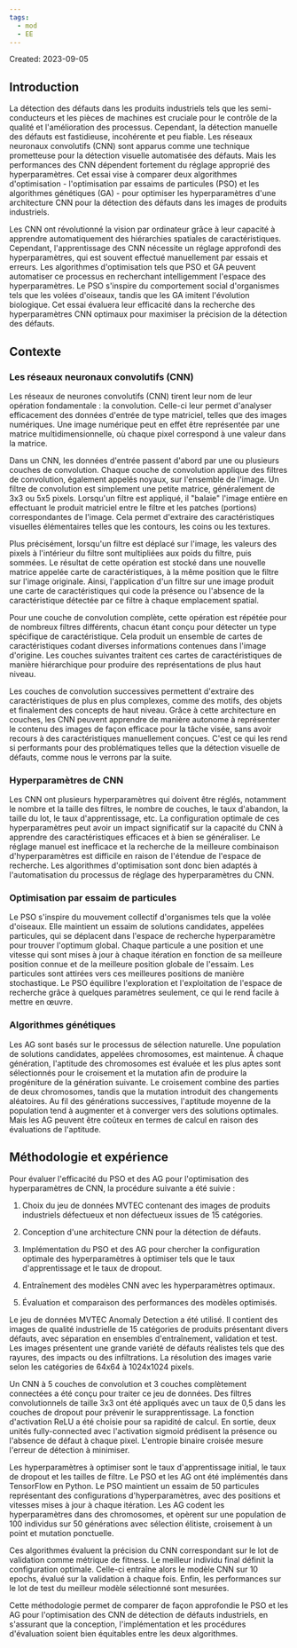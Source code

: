 ```yaml
---
tags:
  - mod
  - EE
---
```

Created: 2023-09-05

## Introduction

La détection des défauts dans les produits industriels tels que les semi-conducteurs et les pièces de machines est cruciale pour le contrôle de la qualité et l'amélioration des processus. Cependant, la détection manuelle des défauts est fastidieuse, incohérente et peu fiable. Les réseaux neuronaux convolutifs (CNN) sont apparus comme une technique prometteuse pour la détection visuelle automatisée des défauts. Mais les performances des CNN dépendent fortement du réglage approprié des hyperparamètres. Cet essai vise à comparer deux algorithmes d'optimisation - l'optimisation par essaims de particules (PSO) et les algorithmes génétiques (GA) - pour optimiser les hyperparamètres d'une architecture CNN pour la détection des défauts dans les images de produits industriels.

Les CNN ont révolutionné la vision par ordinateur grâce à leur capacité à apprendre automatiquement des hiérarchies spatiales de caractéristiques. Cependant, l'apprentissage des CNN nécessite un réglage approfondi des hyperparamètres, qui est souvent effectué manuellement par essais et erreurs. Les algorithmes d'optimisation tels que PSO et GA peuvent automatiser ce processus en recherchant intelligemment l'espace des hyperparamètres. Le PSO s'inspire du comportement social d'organismes tels que les volées d'oiseaux, tandis que les GA imitent l'évolution biologique. Cet essai évaluera leur efficacité dans la recherche des hyperparamètres CNN optimaux pour maximiser la précision de la détection des défauts.

## Contexte

### Les réseaux neuronaux convolutifs (CNN) 
Les réseaux de neurones convolutifs (CNN) tirent leur nom de leur opération fondamentale : la convolution. Celle-ci leur permet d'analyser efficacement des données d'entrée de type matriciel, telles que des images numériques. Une image numérique peut en effet être représentée par une matrice multidimensionnelle, où chaque pixel correspond à une valeur dans la matrice.

Dans un CNN, les données d'entrée passent d'abord par une ou plusieurs couches de convolution. Chaque couche de convolution applique des filtres de convolution, également appelés noyaux, sur l'ensemble de l'image. Un filtre de convolution est simplement une petite matrice, généralement de 3x3 ou 5x5 pixels. Lorsqu'un filtre est appliqué, il "balaie" l'image entière en effectuant le produit matriciel entre le filtre et les patches (portions) correspondantes de l'image. Cela permet d'extraire des caractéristiques visuelles élémentaires telles que les contours, les coins ou les textures.

Plus précisément, lorsqu'un filtre est déplacé sur l'image, les valeurs des pixels à l'intérieur du filtre sont multipliées aux poids du filtre, puis sommées. Le résultat de cette opération est stocké dans une nouvelle matrice appelée carte de caractéristiques, à la même position que le filtre sur l'image originale. Ainsi, l'application d'un filtre sur une image produit une carte de caractéristiques qui code la présence ou l'absence de la caractéristique détectée par ce filtre à chaque emplacement spatial.

Pour une couche de convolution complète, cette opération est répétée pour de nombreux filtres différents, chacun étant conçu pour détecter un type spécifique de caractéristique. Cela produit un ensemble de cartes de caractéristiques codant diverses informations contenues dans l'image d'origine. Les couches suivantes traitent ces cartes de caractéristiques de manière hiérarchique pour produire des représentations de plus haut niveau.

Les couches de convolution successives permettent d'extraire des caractéristiques de plus en plus complexes, comme des motifs, des objets et finalement des concepts de haut niveau. Grâce à cette architecture en couches, les CNN peuvent apprendre de manière autonome à représenter le contenu des images de façon efficace pour la tâche visée, sans avoir recours à des caractéristiques manuellement conçues. C'est ce qui les rend si performants pour des problématiques telles que la détection visuelle de défauts, comme nous le verrons par la suite.

### Hyperparamètres de CNN

Les CNN ont plusieurs hyperparamètres qui doivent être réglés, notamment le nombre et la taille des filtres, le nombre de couches, le taux d'abandon, la taille du lot, le taux d'apprentissage, etc. La configuration optimale de ces hyperparamètres peut avoir un impact significatif sur la capacité du CNN à apprendre des caractéristiques efficaces et à bien se généraliser. Le réglage manuel est inefficace et la recherche de la meilleure combinaison d'hyperparamètres est difficile en raison de l'étendue de l'espace de recherche. Les algorithmes d'optimisation sont donc bien adaptés à l'automatisation du processus de réglage des hyperparamètres du CNN.
### Optimisation par essaim de particules

Le PSO s'inspire du mouvement collectif d'organismes tels que la volée d'oiseaux. Elle maintient un essaim de solutions candidates, appelées particules, qui se déplacent dans l'espace de recherche hyperparamètre pour trouver l'optimum global. Chaque particule a une position et une vitesse qui sont mises à jour à chaque itération en fonction de sa meilleure position connue et de la meilleure position globale de l'essaim. Les particules sont attirées vers ces meilleures positions de manière stochastique. Le PSO équilibre l'exploration et l'exploitation de l'espace de recherche grâce à quelques paramètres seulement, ce qui le rend facile à mettre en œuvre.
### Algorithmes génétiques

Les AG sont basés sur le processus de sélection naturelle. Une population de solutions candidates, appelées chromosomes, est maintenue. À chaque génération, l'aptitude des chromosomes est évaluée et les plus aptes sont sélectionnés pour le croisement et la mutation afin de produire la progéniture de la génération suivante. Le croisement combine des parties de deux chromosomes, tandis que la mutation introduit des changements aléatoires. Au fil des générations successives, l'aptitude moyenne de la population tend à augmenter et à converger vers des solutions optimales. Mais les AG peuvent être coûteux en termes de calcul en raison des évaluations de l'aptitude.

## Méthodologie et expérience

Pour évaluer l'efficacité du PSO et des AG pour l'optimisation des hyperparamètres de CNN, la procédure suivante a été suivie :

1. Choix du jeu de données MVTEC contenant des images de produits industriels défectueux et non défectueux issues de 15 catégories.
    
2. Conception d'une architecture CNN pour la détection de défauts.
    
3. Implémentation du PSO et des AG pour chercher la configuration optimale des hyperparamètres à optimiser tels que le taux d'apprentissage et le taux de dropout.
    
4. Entraînement des modèles CNN avec les hyperparamètres optimaux.
    
5. Évaluation et comparaison des performances des modèles optimisés.
    

Le jeu de données MVTEC Anomaly Detection a été utilisé. Il contient des images de qualité industrielle de 15 catégories de produits présentant divers défauts, avec séparation en ensembles d'entraînement, validation et test. Les images présentent une grande variété de défauts réalistes tels que des rayures, des impacts ou des infiltrations. La résolution des images varie selon les catégories de 64x64 à 1024x1024 pixels.

Un CNN à 5 couches de convolution et 3 couches complètement connectées a été conçu pour traiter ce jeu de données. Des filtres convolutionnels de taille 3x3 ont été appliqués avec un taux de 0,5 dans les couches de dropout pour prévenir le surapprentissage. La fonction d'activation ReLU a été choisie pour sa rapidité de calcul. En sortie, deux unités fully-connected avec l'activation sigmoid prédisent la présence ou l'absence de défaut à chaque pixel. L'entropie binaire croisée mesure l'erreur de détection à minimiser.

Les hyperparamètres à optimiser sont le taux d'apprentissage initial, le taux de dropout et les tailles de filtre. Le PSO et les AG ont été implémentés dans TensorFlow en Python. Le PSO maintient un essaim de 50 particules représentant des configurations d'hyperparamètres, avec des positions et vitesses mises à jour à chaque itération. Les AG codent les hyperparamètres dans des chromosomes, et opèrent sur une population de 100 individus sur 50 générations avec sélection élitiste, croisement à un point et mutation ponctuelle.

Ces algorithmes évaluent la précision du CNN correspondant sur le lot de validation comme métrique de fitness. Le meilleur individu final définit la configuration optimale. Celle-ci entraîne alors le modèle CNN sur 10 epochs, évalué sur la validation à chaque fois. Enfin, les performances sur le lot de test du meilleur modèle sélectionné sont mesurées.

Cette méthodologie permet de comparer de façon approfondie le PSO et les AG pour l'optimisation des CNN de détection de défauts industriels, en s'assurant que la conception, l'implémentation et les procédures d'évaluation soient bien équitables entre les deux algorithmes.